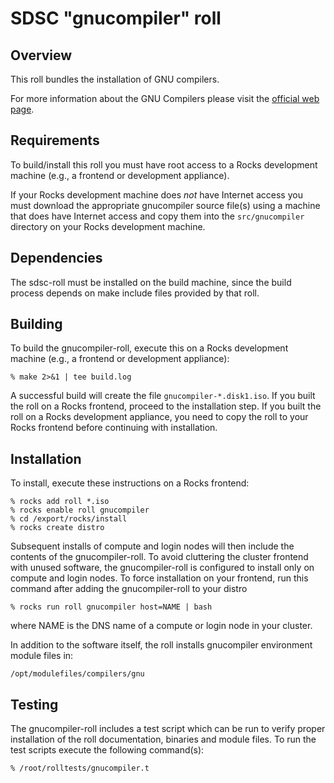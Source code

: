 # SDSC "gnucompiler" roll

## Overview

This roll bundles the installation of GNU compilers.

For more information about the GNU Compilers please visit the
<a href="gcc.gnu.org">official web page</a>.


## Requirements

To build/install this roll you must have root access to a Rocks development
machine (e.g., a frontend or development appliance).

If your Rocks development machine does *not* have Internet access you must
download the appropriate gnucompiler source file(s) using a machine that does have
Internet access and copy them into the `src/gnucompiler` directory on your Rocks
development machine.


## Dependencies

The sdsc-roll must be installed on the build machine, since the build process
depends on make include files provided by that roll.


## Building

To build the gnucompiler-roll, execute this on a Rocks development
machine (e.g., a frontend or development appliance):

```shell
% make 2>&1 | tee build.log
```

A successful build will create the file `gnucompiler-*.disk1.iso`.  If you built the
roll on a Rocks frontend, proceed to the installation step. If you built the
roll on a Rocks development appliance, you need to copy the roll to your Rocks
frontend before continuing with installation.


## Installation

To install, execute these instructions on a Rocks frontend:

```shell
% rocks add roll *.iso
% rocks enable roll gnucompiler
% cd /export/rocks/install
% rocks create distro
```

Subsequent installs of compute and login nodes will then include the contents
of the gnucompiler-roll.  To avoid cluttering the cluster frontend with unused
software, the gnucompiler-roll is configured to install only on compute and
login nodes. To force installation on your frontend, run this command after
adding the gnucompiler-roll to your distro

```shell
% rocks run roll gnucompiler host=NAME | bash
```

where NAME is the DNS name of a compute or login node in your cluster.

In addition to the software itself, the roll installs gnucompiler environment
module files in:

```shell
/opt/modulefiles/compilers/gnu
```


## Testing

The gnucompiler-roll includes a test script which can be run to verify proper
installation of the roll documentation, binaries and module files.
To run the test scripts execute the following command(s):

```shell
% /root/rolltests/gnucompiler.t 
```
